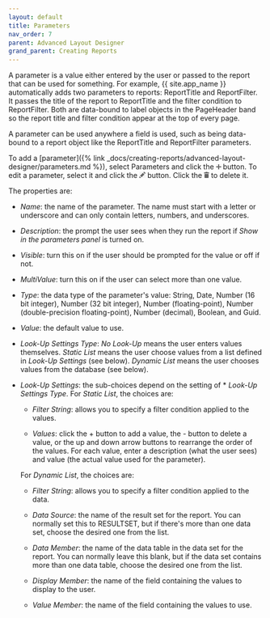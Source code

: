 ```yaml
---
layout: default
title: Parameters
nav_order: 7
parent: Advanced Layout Designer
grand_parent: Creating Reports
---
```

A parameter is a value either entered by the user or passed to the report that can be used for something. For example, {{ site.app_name }} automatically adds two parameters to reports: ReportTitle and ReportFilter. It passes the title of the report to ReportTitle and the filter condition to ReportFilter. Both are data-bound to label objects in the PageHeader band so the report title and filter condition appear at the top of every page.

A parameter can be used anywhere a field is used, such as being data-bound to a report object like the ReportTitle and ReportFilter parameters.

To add a [parameter]({% link _docs/creating-reports/advanced-layout-designer/parameters.md %}), select Parameters and click the ![](/assets/images/addparameter.png) button. To edit a parameter, select it and click the ![](/assets/images/editcalcfield.png) button. Click the ![](/assets/images/deletecalcfield.png) to delete it.

The properties are:

* *Name*: the name of the parameter. The name must start with a letter or underscore and can only contain letters, numbers, and underscores.

* *Description*: the prompt the user sees when they run the report if *Show in the parameters panel* is turned on.

* *Visible*: turn this on if the user should be prompted for the value or off if not.

* *MultiValue*: turn this on if the user can select more than one value.

* *Type*: the data type of the parameter's value: String, Date, Number (16 bit integer), Number (32 bit integer), Number (floating-point), Number (double-precision floating-point), Number (decimal), Boolean, and Guid.

* *Value*: the default value to use.

* *Look-Up Settings Type*: *No Look-Up* means the user enters values themselves. *Static List* means the user choose values from a list defined in *Look-Up Settings* (see below). *Dynamic List* means the user chooses values from the database (see below).

* *Look-Up Settings*: the sub-choices depend on the setting of * *Look-Up Settings Type*. For *Static List*, the choices are:

    * *Filter String*: allows you to specify a filter condition applied to the values.

    * *Values*: click the + button to add a value, the - button to delete a value, or the up and down arrow buttons to rearrange the order of the values. For each value, enter a description (what the user sees) and value (the actual value used for the parameter).

    For *Dynamic List*, the choices are:

    * *Filter String*: allows you to specify a filter condition applied to the data.

    * *Data Source*: the name of the result set for the report. You can normally set this to RESULTSET, but if there's more than one data set, choose the desired one from the list.

    * *Data Member*: the name of the data table in the data set for the report. You can normally leave this blank, but if the data set contains more than one data table, choose the desired one from the list.

    * *Display Member*: the name of the field containing the values to display to the user.

    * *Value Member*: the name of the field containing the values to use.
